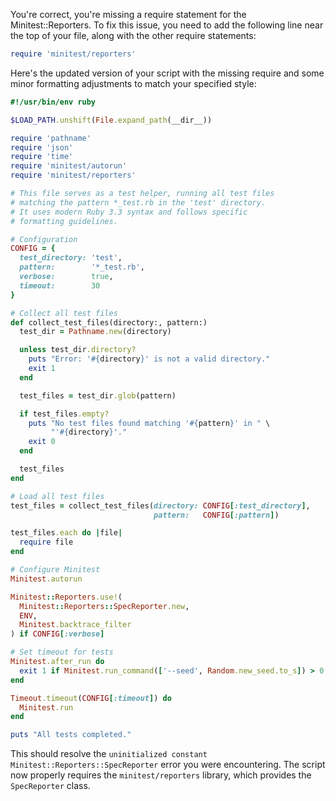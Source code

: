 You're correct, you're missing a require statement for the Minitest::Reporters. To fix this issue, you need to add the following line near the top of your file, along with the other require statements:

```ruby
require 'minitest/reporters'
```

Here's the updated version of your script with the missing require and some minor formatting adjustments to match your specified style:

```ruby
#!/usr/bin/env ruby

$LOAD_PATH.unshift(File.expand_path(__dir__))

require 'pathname'
require 'json'
require 'time'
require 'minitest/autorun'
require 'minitest/reporters'

# This file serves as a test helper, running all test files
# matching the pattern *_test.rb in the 'test' directory.
# It uses modern Ruby 3.3 syntax and follows specific
# formatting guidelines.

# Configuration
CONFIG = {
  test_directory: 'test',
  pattern:        '*_test.rb',
  verbose:        true,
  timeout:        30
}

# Collect all test files
def collect_test_files(directory:, pattern:)
  test_dir = Pathname.new(directory)

  unless test_dir.directory?
    puts "Error: '#{directory}' is not a valid directory."
    exit 1
  end

  test_files = test_dir.glob(pattern)

  if test_files.empty?
    puts "No test files found matching '#{pattern}' in " \
         "'#{directory}'."
    exit 0
  end

  test_files
end

# Load all test files
test_files = collect_test_files(directory: CONFIG[:test_directory],
                                pattern:   CONFIG[:pattern])

test_files.each do |file|
  require file
end

# Configure Minitest
Minitest.autorun

Minitest::Reporters.use!(
  Minitest::Reporters::SpecReporter.new,
  ENV,
  Minitest.backtrace_filter
) if CONFIG[:verbose]

# Set timeout for tests
Minitest.after_run do
  exit 1 if Minitest.run_command(['--seed', Random.new_seed.to_s]) > 0
end

Timeout.timeout(CONFIG[:timeout]) do
  Minitest.run
end

puts "All tests completed."
```

This should resolve the `uninitialized constant Minitest::Reporters::SpecReporter` error you were encountering. The script now properly requires the `minitest/reporters` library, which provides the `SpecReporter` class.

